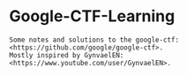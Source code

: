 # Google-CTF-Learning
	Some notes and solutions to the google-ctf: <https://github.com/google/google-ctf>.
	Mostly inspired by GynvaelEN: <https://www.youtube.com/user/GynvaelEN>.
